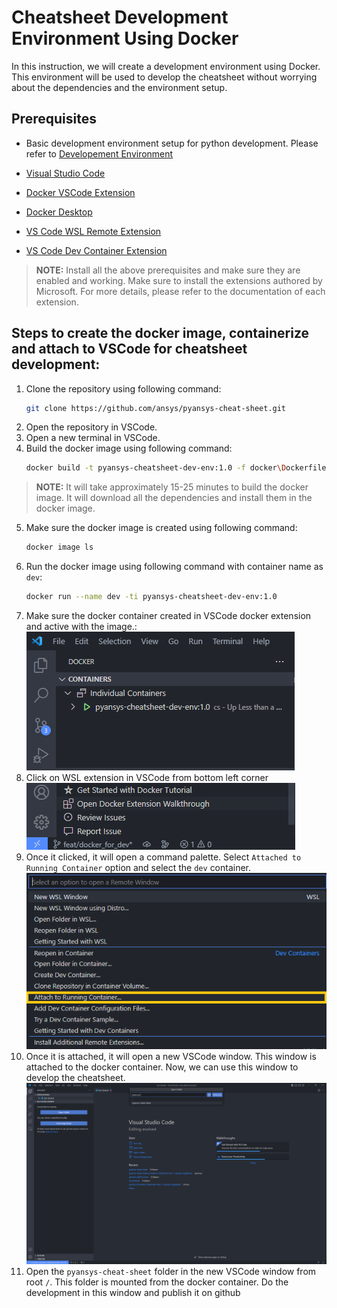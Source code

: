 # Cheatsheet Development Environment Using Docker

In this instruction, we will create a development environment using Docker. This environment will be used to develop the cheatsheet without worrying about the dependencies and the environment setup.

## Prerequisites
- Basic development environment setup for python development. Please refer to [Developement Environment](https://github.com/ansys-internal/pyansys-trainings/raw/main/material/06-pyansys-examples/Contributing_to_PyAnsys_v1.0.pptx)

- [Visual Studio Code](https://code.visualstudio.com/download)
- [Docker VSCode Extension](https://code.visualstudio.com/docs/containers/overview)
- [Docker Desktop](https://docs.docker.com/desktop/)
- [VS Code WSL Remote Extension](https://marketplace.visualstudio.com/items?itemName=ms-vscode-remote.remote-wsl)
- [VS Code Dev Container Extension](https://marketplace.visualstudio.com/items?itemName=ms-vscode-remote.remote-containers)


>**NOTE:** Install all the above prerequisites and make sure they are enabled and working. Make sure to install the extensions authored by Microsoft. For more details, please refer to the documentation of each extension.

## Steps to create the docker image, containerize and attach to VSCode for cheatsheet development:
1. Clone the repository using following command:
    ```bash
    git clone https://github.com/ansys/pyansys-cheat-sheet.git
    ```
2. Open the repository in VSCode.
3. Open a new terminal in VSCode.
4. Build the docker image using following command:
    ```bash
    docker build -t pyansys-cheatsheet-dev-env:1.0 -f docker\Dockerfile .
    ```
>**NOTE:** It will take approximately 15-25 minutes to build the docker image. It will download all the dependencies and install them in the docker image.    

5. Make sure the docker image is created using following command:
    ```bash
    docker image ls
    ```      
6. Run the docker image using following command with container name as `dev`:
    ```bash
    docker run --name dev -ti pyansys-cheatsheet-dev-env:1.0
    ```    
7. Make sure the docker container created in VSCode docker extension and active with the image.:<br>
![Docker Container](images/docker_container.png)<br>
8. Click on WSL extension in VSCode from bottom left corner <br>
![WSL VS Code Extenstion](images/wsl_vscode.png)<br>
9. Once it clicked, it will open a command palette. Select `Attached to Running Container` option and select the `dev` container.<br>
![Command Palette](images/wsl_vscode_options.png)<br>
10. Once it is attached, it will open a new VSCode window. This window is attached to the docker container. Now, we can use this window to develop the cheatsheet.<br>
![VS Code Attached Container Instance](images/vscode_container_instance.png)<br>
11. Open the `pyansys-cheat-sheet` folder in the new VSCode window from root `/`. This folder is mounted from the docker container. Do the development in this window and publish it on github<br>
